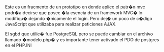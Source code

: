 
Este es un fracmento de un prototipo en donde aplico el patr�n mvc podr�a decirse que posee �la esencia de un framework MVC� 
lo modifiqu� dejando �nicamente el login. Pero dej� un poco de c�digo JavaScript que utilizaba para realizar peticiones AJAX.

El sgbd que utilic� fue PostgreSQL pero se puede cambiar en el archivo llamado �modelo.php� y es importante tener activado el 
PDO de postgres en el PHP.INI
